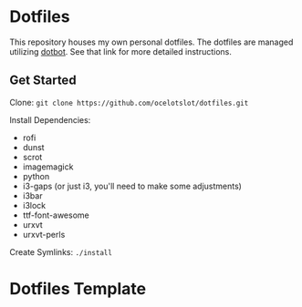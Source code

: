 # Dotfiles

This repository houses my own personal dotfiles. The dotfiles are managed
utilizing [dotbot](https://github.com/anishathalye/dotbot). See that link
for more detailed instructions.

## Get Started

Clone: `git clone https://github.com/ocelotslot/dotfiles.git`

Install Dependencies:
- rofi
- dunst
- scrot
- imagemagick
- python
- i3-gaps (or just i3, you'll need to make some adjustments)
- i3bar
- i3lock
- ttf-font-awesome
- urxvt
- urxvt-perls

Create Symlinks: `./install`


Dotfiles Template
=================

[dotbot]: https://github.com/anishathalye/dotbot
[fork]: https://github.com/anishathalye/dotfiles_template/fork
[anishathalye_dotfiles]: https://github.com/anishathalye/dotfiles
[csivanich_dotfiles]: https://github.com/csivanich/dotfiles
[m45t3r_dotfiles]: https://github.com/m45t3r/dotfiles
[alexwh_dotfiles]: https://github.com/alexwh/dotfiles
[azd325_dotfiles]: https://github.com/Azd325/dotfiles
[bluekeys_dotfiles]: https://github.com/bluekeys/.dotfiles
[wazery_dotfiles]: https://github.com/wazery/dotfiles
[thirtythreeforty_dotfiles]: https://github.com/thirtythreeforty/dotfiles
[dotbot-users]: https://github.com/anishathalye/dotbot/wiki/List-of-Dotbot-Users
